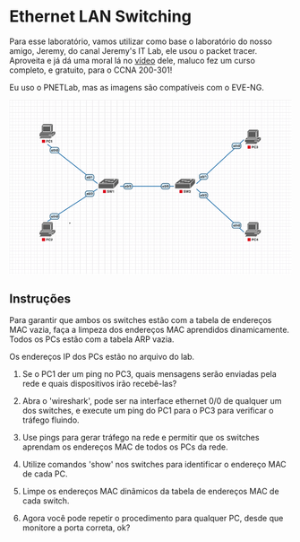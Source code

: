# Ethernet LAN Switching

Para esse laboratório, vamos utilizar como base o laboratório do nosso amigo, Jeremy, do canal Jeremy's IT Lab, ele usou o packet tracer.
Aproveita e já dá uma moral lá no [vídeo](https://www.youtube.com/watch?v=Ig0dSaOQDI8&list=PLxbwE86jKRgMpuZuLBivzlM8s2Dk5lXBQ&index=12) dele, maluco fez um curso completo, e gratuito, para o CCNA 200-301!

Eu uso o PNETLab, mas as imagens são compatíveis com o EVE-NG.

![Topologia](./assets/topology.png)

## Instruções

Para garantir que ambos os switches estão com a tabela de endereços MAC vazia, faça a limpeza dos endereços MAC aprendidos dinamicamente.
Todos os PCs estão com a tabela ARP vazia.

Os endereços IP dos PCs estão no arquivo do lab.

1. Se o PC1 der um ping no PC3, quais mensagens serão enviadas pela rede e quais dispositivos irão recebê-las?

2. Abra o 'wireshark', pode ser na interface ethernet 0/0 de qualquer um dos switches, e execute um ping do PC1 para o PC3 para verificar o tráfego fluindo.

3. Use pings para gerar tráfego na rede e permitir que os switches aprendam os endereços MAC de todos os PCs da rede.

4. Utilize comandos 'show' nos switches para identificar o endereço MAC de cada PC.

5. Limpe os endereços MAC dinâmicos da tabela de endereços MAC de cada switch.

6. Agora você pode repetir o procedimento para qualquer PC, desde que monitore a porta correta, ok?